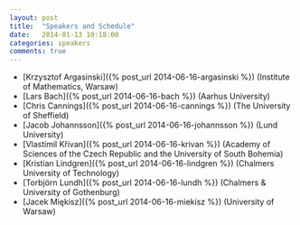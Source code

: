 ```yaml
---
layout: post
title:  "Speakers and Schedule"
date:   2014-01-13 10:18:00
categories: speakers
comments: true
---
```




<!--
+ 0900 - 0920 [Chris Argasinski]({% post_url 2014-06-16-argasinski %}) (Institute of Mathematics, Warsaw)
+ 0920 - 0940  [Lars Bach]({% post_url 2014-06-16-bach %}) (Aarhus University)
+ 0940 - 1000  [Chris Cannings]({% post_url 2014-06-16-cannings %}) (The University of Sheffield)
+ 1030 - 1050  [Jacob Johannsson]({% post_url 2014-06-16-johannsson %}) (Lund University)
+ 1050 - 1110  [Vlastimil Křivan]({% post_url 2014-06-16-krivan %}) (Academy of Sciences of the Czech Republic and the University of South Bohemia)
+ 1110 - 1130  [Kristian Lindgren]({% post_url 2014-06-16-lindgren %}) (Chalmers University of Technology)
+ 1130 - 1150  [Torbjörn Lundh]({% post_url 2014-06-16-lundh %}) (Chalmers & University of Gothenburg)
+ 1150 - 1210  [Jacek Miękisz]({% post_url 2014-06-16-miekisz %}) (University of Warsaw) --->

+ [Krzysztof Argasinski]({% post_url 2014-06-16-argasinski %}) (Institute of Mathematics, Warsaw)
+ [Lars Bach]({% post_url 2014-06-16-bach %}) (Aarhus University)
+ [Chris Cannings]({% post_url 2014-06-16-cannings %}) (The University of Sheffield)
+ [Jacob Johannsson]({% post_url 2014-06-16-johannsson %}) (Lund University)
+ [Vlastimil Křivan]({% post_url 2014-06-16-krivan %}) (Academy of Sciences of the Czech Republic and the University of South Bohemia)
+ [Kristian Lindgren]({% post_url 2014-06-16-lindgren %}) (Chalmers University of Technology)
+ [Torbjörn Lundh]({% post_url 2014-06-16-lundh %}) (Chalmers & University of Gothenburg)
+ [Jacek Miękisz]({% post_url 2014-06-16-miekisz %}) (University of Warsaw)